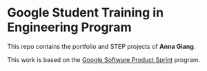 # Google Student Training in Engineering Program

This repo contains the portfolio and STEP projects of **Anna Giang**.

This work is based on the [Google Software Product Sprint](https://g.co/softwareproductsprint) program.